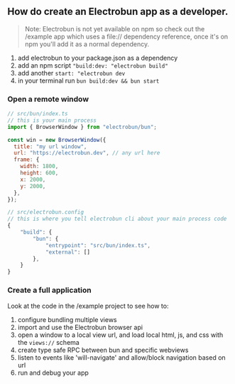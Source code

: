 ## How do create an Electrobun app as a developer.

> Note: Electrobun is not yet available on npm so check out the /example app which uses a file:// dependency reference, once it's on npm you'll add it as a normal dependency.

1. add electrobun to your package.json as a dependency
2. add an npm script `"build:dev: "electrobun build"`
3. add another `start: "electrobun dev`
4. in your terminal run `bun build:dev && bun start`

### Open a remote window

```javascript
// src/bun/index.ts
// this is your main process
import { BrowserWindow } from "electrobun/bun";

const win = new BrowserWindow({
  title: "my url window",
  url: "https://electrobun.dev", // any url here
  frame: {
    width: 1800,
    height: 600,
    x: 2000,
    y: 2000,
  },
});
```

```javascript
// src/electrobun.config
// this is where you tell electrobun cli about your main process code
{
    "build": {
        "bun": {
            "entrypoint": "src/bun/index.ts",
            "external": []
        },
    }
}
```

### Create a full application

Look at the code in the /example project to see how to:

1. configure bundling multiple views
2. import and use the Electrobun browser api
3. open a window to a local view url, and load local html, js, and css with the `views://` schema
4. create type safe RPC between bun and specific webviews
5. listen to events like 'will-navigate' and allow/block navigation based on url
6. run and debug your app
